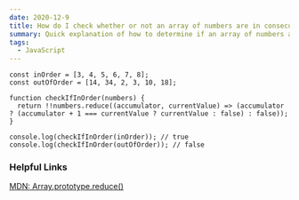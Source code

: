 ```yaml
---
date: 2020-12-9
title: How do I check whether or not an array of numbers are in consecutive order using JavaScript?
summary: Quick explanation of how to determine if an array of numbers are in consecutive order
tags:
  - JavaScript
---
```


```
const inOrder = [3, 4, 5, 6, 7, 8];
const outOfOrder = [14, 34, 2, 3, 10, 18];

function checkIfInOrder(numbers) {
  return !!numbers.reduce((accumulator, currentValue) => (accumulator ? (accumulator + 1 === currentValue ? currentValue : false) : false));
}

console.log(checkIfInOrder(inOrder)); // true
console.log(checkIfInOrder(outOfOrder)); // false
```

### Helpful Links

[MDN: Array.prototype.reduce()](https://developer.mozilla.org/en-US/docs/Web/JavaScript/Reference/Global_Objects/Array/reduce)
